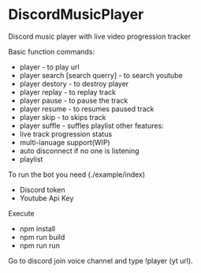 # DiscordMusicPlayer
Discord music player with live video progression tracker


Basic function
commands:
- player <youtube url> - to play url
- player search [search querry] - to search youtube
- player destory - to destroy player
- player replay - to replay track
- player pause - to pause the track
- player resume - to resumes paused track
- player skip - to skips track
- player suffle - suffles playlist
other features:
- live track progression status
- multi-lanuage support(WIP)
- auto disconnect if no one is listening
- playlist
  



To run the bot you need (./example/index)
- Discord token
- Youtube Api Key

Execute
- npm install
- npm run build
- npm run run 

Go to discord join voice channel and type !player (yt url).




